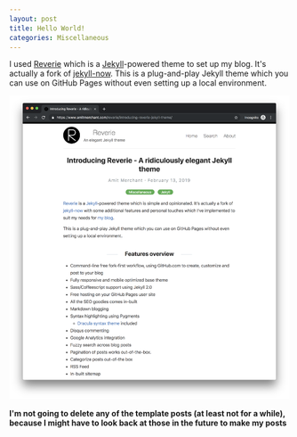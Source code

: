 ```yaml
---
layout: post
title: Hello World!
categories: Miscellaneous
---
```


I used [Reverie](https://github.com/amitmerchant1990/reverie) which is a [Jekyll](https://jekyllrb.com/)-powered theme to set up my blog. It's actually a fork of [jekyll-now](https://github.com/barryclark/jekyll-now). This is a plug-and-play Jekyll theme which you can use on GitHub Pages without even setting up a local environment.

![](/images/reverie-demo.png)

**I'm not going to delete any of the template posts (at least not for a while), because I might have to look back at those in the future to make my posts**

<div style="text-align: center;">
 <script async type="text/javascript" src="//cdn.carbonads.com/carbon.js?serve=CE7D6KJY&placement=wwwamitmerchantcom" id="_carbonads_js"></script>
</div>